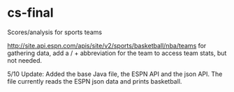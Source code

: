 # cs-final

Scores/analysis for sports teams

http://site.api.espn.com/apis/site/v2/sports/basketball/nba/teams for gathering data, add a / + abbreviation for the team
to access team stats, but not needed.

5/10 Update: Added the base Java file, the ESPN API and the json API. The file currently reads the ESPN json data and prints basketball.
